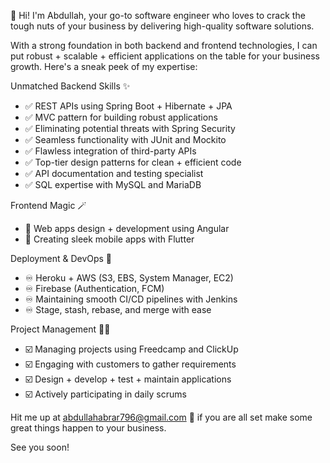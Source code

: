 👋 Hi! I'm Abdullah, your go-to software engineer who loves to crack the tough nuts of your business by delivering high-quality software solutions.

With a strong foundation in both backend and frontend technologies, I can put robust + scalable + efficient applications on the table for your business growth. Here's a sneak peek of my expertise:


Unmatched Backend Skills ✨

- ✅ REST APIs using Spring Boot + Hibernate + JPA
- ✅ MVC pattern for building robust applications
- ✅ Eliminating potential threats with Spring Security
- ✅ Seamless functionality with JUnit and Mockito
- ✅ Flawless integration of third-party APIs
- ✅ Top-tier design patterns for clean + efficient code
- ✅ API documentation and testing specialist
- ✅ SQL expertise with MySQL and MariaDB


Frontend Magic 🪄

- 🎯 Web apps design + development using Angular
- 🎯 Creating sleek mobile apps with Flutter


Deployment & DevOps 🚀

- ♾️ Heroku + AWS (S3, EBS, System Manager, EC2)
- ♾️ Firebase (Authentication, FCM)
- ♾️ Maintaining smooth CI/CD pipelines with Jenkins
- ♾️ Stage, stash, rebase, and merge with ease


Project Management 👨‍💼

- ☑️ Managing projects using Freedcamp and ClickUp
- ☑️ Engaging with customers to gather requirements
- ☑️ Design + develop + test + maintain applications
- ☑️ Actively participating in daily scrums


Hit me up at abdullahabrar796@gmail.com 📩 if you are all set make some great things happen to your business.


See you soon!

<!---
Abdullah796/Abdullah796 is a ✨ special ✨ repository because its `README.md` (this file) appears on your GitHub profile.
You can click the Preview link to take a look at your changes.
--->
